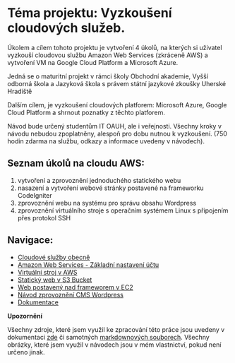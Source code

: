 # Téma projektu: Vyzkoušení cloudových služeb.

Úkolem a cílem tohoto projektu je vytvoření 4 úkolů, na kterých si uživatel vyzkouší cloudovou službu Amazon Web Services (zkráceně AWS) a vytvoření VM na Google Cloud Platform a Microsoft Azure. 

Jedná se o maturitní projekt v rámci školy Obchodní akademie, Vyšší odborná škola a Jazyková škola s právem státní jazykové zkoušky Uherské Hradiště

Dalším cílem, je vyzkoušení cloudových platforem: Microsoft Azure, Google Cloud Platform a shrnout poznatky z těchto platforem.

Návod bude určený studentům IT OAUH, ale i veřejnosti. Všechny kroky v návodu nebudou zpoplatněny, alespoň pro dobu nutnou k vyzkoušení. (750 hodin zdarma na službu, odkazy a informace uvedeny v návodech).

## Seznam úkolů na cloudu AWS:
1. vytvoření a zprovoznění jednoduchého statického webu
2. nasazení a vytvoření webové stránky postavené na frameworku CodeIgniter
3. zprovoznění webu na systému pro správu obsahu Wordpress
4. zprovoznění virtuálního stroje s operačním systémem Linux s připojením přes protokol SSH

## Navigace:
  - [Cloudové služby obecně](Cloudove_sluzby_obecne.md)
  - [Amazon Web Services - Základní nastavení účtu](AWS_nastaveni.md)
  - [Virtuální stroj v AWS](AWS_navod_VM.md)
  - [Statický web v S3 Bucket](AWS_navod_static_website.md)
  - [Web postavený nad frameworem v EC2](AWS_navod4_CI4_web.md)
  - [Návod zprovoznění CMS Wordpress](AWS_navod_wordpress.md)
  - [Dokumentace](docs/Dokumentace.doc)

**Upozornění**

Všechny zdroje, které jsem využil ke zpracování této práce jsou uvedeny v dokumentaci [zde](docs/Dokumentace.doc) či samotných [markdownových souborech](README.md/#Navigace). Všechny obrázky, které jsem využil v návodech jsou v mém vlastnictví, pokud není určeno jinak.